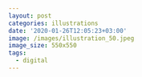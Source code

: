 ```yaml
---
layout: post
categories: illustrations
date: '2020-01-26T12:05:23+03:00'
image: /images/illustration_50.jpeg
image_size: 550x550
tags:
  - digital
---
```

